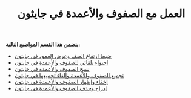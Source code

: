 ﻿---
title: العمل مع الصفوف والأعمدة في جايثون
type: docs
weight: 30
url: /ar/java/working-with-rows-and-columns-in-jython/
---
**يتضمن هذا القسم المواضيع التالية:**

- [ضبط ارتفاع الصف وعرض العمود في جايثون](/cells/ar/java/adjusting-row-height-and-column-width-in-jython/)
- [احتواء تلقائي للصفوف والأعمدة في جايثون](/cells/ar/java/autofit-rows-and-columns-in-jython/)
- [نسخ الصفوف والأعمدة في جايثون](/cells/ar/java/copying-rows-and-columns-in-jython/)
- [تجميع الصفوف والأعمدة وإلغاء تجميعها في جايثون](/cells/ar/java/grouping-and-ungrouping-rows-and-columns-in-jython/)
- [إخفاء وإظهار الصفوف والأعمدة في جايثون](/cells/ar/java/hiding-and-showing-rows-and-columns-in-jython/)
- [إدراج وحذف الصفوف والأعمدة في جايثون](/cells/ar/java/inserting-and-deleting-rows-and-columns-in-jython/)
